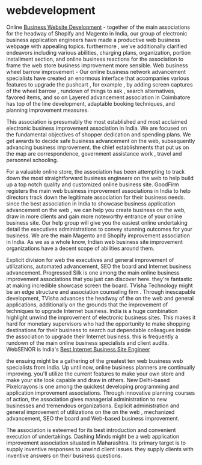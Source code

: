 # webdevelopment


Online [Business Website Development](https://traffictail.com/ecommerce-website-development-company/) - together of the main associations for the headway of Shopify and Magento in India, our group of electronic business application engineers have made a productive web business webpage with appealing topics. furthermore , we've additionally clarified endeavors including various abilities, charging plans, organization, portion installment section, and online business reactions for the association to frame the web store business improvement more sensible. Web business wheel barrow improvement - Our online business network advancement specialists have created an enormous interface that accompanies various features to upgrade the pushcart , for example , by adding screen captures of the wheel barrow , rundown of things to ask , search alternatives, favored items, and so on Layered advancement association in Coimbatore has top of the line development, adaptable booking techniques, and planning improvement measures. 


This association is presumably the most established and most acclaimed electronic business improvement association in India. We are focused on the fundamental objectives of shopper dedication and spending plans. We get awards to decide safe business advancement on the web, subsequently advancing business improvement. the chief establishments that put us on the map are correspondence, government assistance work , travel and personnel schooling. 



For a valuable online store, the association has been attempting to track down the most straightforward business engineers on the web to help build up a top notch quality and customized online business site. GoodFirm registers the main web business improvement associations in India to help directors track down the legitimate association for their business needs. since the best association in India to showcase business application advancement on the web , we can help you create business on the web, draw in more clients and gain more noteworthy entrance of your online business site. Our help group will give you the easiest online undertaking detail the executives administrations to convey stunning outcomes for your business. We are the main Magento and Shopify improvement association in India. As we as a whole know, Indian web business site improvement organizations have a decent scope of abilities around them. 



Explicit division for web the executives and general improvement of utilizations, automated advancement, SEO the board and Internet business advancement. Progressed Silk is one among the main online business improvement associations that you just can discover here. they're fantastic at making incredible showcase screen the board. TVisha Technology might be an edge structure and association counseling firm . Through inescapable development, TVisha advances the headway of the on the web and general applications, additionally on the grounds that the improvement of techniques to upgrade Internet business. India is a huge combination highlight unwind the improvement of electronic business sites. This makes it hard for monetary supervisors who had the opportunity to make shopping destinations for their business to search out dependable colleagues inside the association to upgrade their Internet business. this is frequently a rundown of the main online business specialists and client audits. WebSENOR is India's [Best Internet Business Site Engineer](https://traffictail.com/ecommerce-website-development-company/)



the ensuing might be a gathering of the greatest ten web business web specialists from India. Up until now, online business planners are continually improving. you'll utilize the current features to make your own store and make your site look capable and draw in others. New Delhi-based Pixelcrayons is one among the quickest developing programming and application improvement associations. Through innovative planning courses of action, the association gives managerial administration to new businesses and tremendous organizations. Explicit administration and general improvement of utilizations on the on the web , mechanized advancement, SEO the board and Web-based business improvement. 


The association is esteemed for its best introduction and convenient execution of undertakings. Dashing Minds might be a web application improvement association situated in Maharashtra. Its primary target is to supply inventive responses to unwind client issues. they supply clients with inventive answers on their business questions. 
